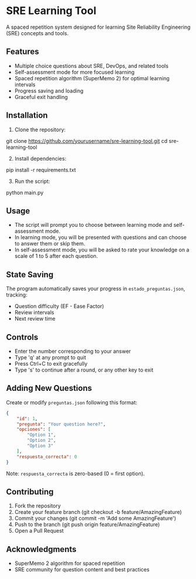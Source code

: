 # SRE Learning Tool

A spaced repetition system designed for learning Site Reliability Engineering (SRE) concepts and tools.

## Features

- Multiple choice questions about SRE, DevOps, and related tools
- Self-assessment mode for more focused learning
- Spaced repetition algorithm (SuperMemo 2) for optimal learning intervals
- Progress saving and loading
- Graceful exit handling

## Installation

1. Clone the repository:

git clone https://github.com/yourusername/sre-learning-tool.git
cd sre-learning-tool

2. Install dependencies:

pip install -r requirements.txt

3. Run the script:

python main.py

## Usage

- The script will prompt you to choose between learning mode and self-assessment mode.
- In learning mode, you will be presented with questions and can choose to answer them or skip them.
- In self-assessment mode, you will be asked to rate your knowledge on a scale of 1 to 5 after each question.


## State Saving

The program automatically saves your progress in `estado_preguntas.json`, tracking:

- Question difficulty (EF - Ease Factor)
- Review intervals
- Next review time

## Controls

- Enter the number corresponding to your answer
- Type 'q' at any prompt to quit
- Press Ctrl+C to exit gracefully
- Type 's' to continue after a round, or any other key to exit

## Adding New Questions

Create or modify `preguntas.json` following this format:

```json
{
    "id": 1,
    "pregunta": "Your question here?",
    "opciones": [
        "Option 1",
        "Option 2",
        "Option 3"
    ],
    "respuesta_correcta": 0
}
```
Note: `respuesta_correcta` is zero-based (0 = first option).

## Contributing

1. Fork the repository
2. Create your feature branch (git checkout -b feature/AmazingFeature)
3. Commit your changes (git commit -m 'Add some AmazingFeature')
4. Push to the branch (git push origin feature/AmazingFeature)
5. Open a Pull Request

## Acknowledgments

- SuperMemo 2 algorithm for spaced repetition
- SRE community for question content and best practices
